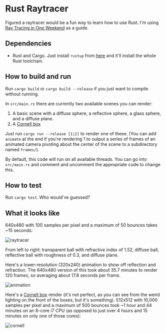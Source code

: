 # Rust Raytracer

Figured a raytracer would be a fun way to learn how to use Rust.
I'm using [Ray Tracing in One Weekend](https://raytracing.github.io/books/RayTracingInOneWeekend.html) as a guide.

## Dependencies
* Rust and Cargo. Just install `rustup` from [here](https://www.rust-lang.org/tools/install) and it'll install the whole Rust toolchain.

## How to build and run
Run `cargo build` or `cargo build --release` if you just want to compile without running.

In `src/main.rs` there are currently two available scenes you can render:
1. A basic scene with a diffuse sphere, a reflective sphere, a glass sphere, and a diffuse plane.
2. A [Cornell box](https://www.graphics.cornell.edu/online/box/data.html)

Just run `cargo run --release [1|2]` to render one of these.
(You can add `animate` at the end if you're rendering 1 to output a series of frames of an animated camera pivoting about the center of the scene to a subdirectory named `frames/`).

By default, this code will run on all available threads.
You can go into `src/main.rs` and comment and uncomment the appropriate code to change this.

## How to test
Run `cargo test`.
Who would've guessed?

## What it looks like

640x480 with 100 samples per pixel and a maximum of 50 bounces takes ~15 seconds:

![raytracer](https://user-images.githubusercontent.com/30734384/94495091-dbeba680-01be-11eb-9887-86fb676e1fe0.png)

From left to right: transparent ball with refractive index of 1.52, diffuse ball, reflective ball with roughness of 0.3, and diffuse plane.

Here's a lower-resolution (320x240) animation to show off reflection and refraction. The 640x480 version of this took about 35.7 minutes to render 120 frames, so averaging about 17.8 seconds per frame.

![animation](https://user-images.githubusercontent.com/30734384/94495092-dd1cd380-01be-11eb-9ada-fd34f5da4549.gif)

Here's a [Cornell box](https://www.graphics.cornell.edu/online/box/data.html) render (it's not perfect, as you can see from the weird lighting on the front of the boxes, but it's something).
512x512 with 10,000 samples per pixel and a maximum of 500 bounces took ~1 hour and 44 minutes on an 8-core i7 CPU (as opposed to just over 4 hours and 15 minutes on only one of those cores):

![cornell](https://user-images.githubusercontent.com/30734384/94758047-1cd3ee80-036a-11eb-9b87-1f7468f1f8e6.png)
